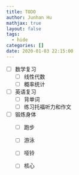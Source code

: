 ```yaml
---
title: TODO
author: Junhan Hu
mathjax: true
layout: false
tags:
  - hide
categories: []
date: 2020-01-03 22:15:00
---
```


- [ ] 数学复习
  - [ ] 线性代数
  - [ ] 概率统计
- [ ] 英语复习
  - [ ] 背单词
  - [ ] 练习托福听力和作文
- [ ] 锻炼身体
  - [ ] 跑步
  - [ ] 游泳
  - [ ] 哑铃
  - [ ] 核心

